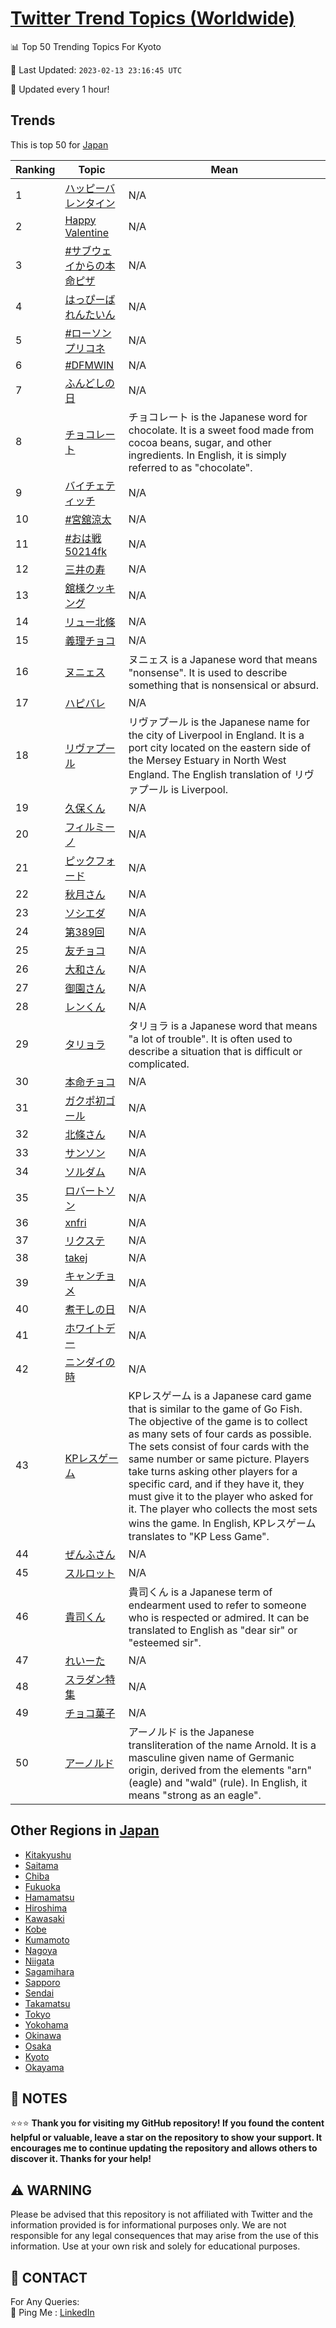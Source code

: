 [Twitter Trend Topics (Worldwide)](https://github.com/ErcinDedeoglu/Twitter-Trend-Topics)
==========


📊 Top 50 Trending Topics For Kyoto

📆 Last Updated: `2023-02-13 23:16:45 UTC`

🔧 Updated every 1 hour!


## Trends

This is top 50 for [Japan](</Japan>)

| Ranking | Topic | Mean |
| ------- | ------------ | ------------ |
| 1 | [ハッピーバレンタイン](http://twitter.com/search?q=%e3%83%8f%e3%83%83%e3%83%94%e3%83%bc%e3%83%90%e3%83%ac%e3%83%b3%e3%82%bf%e3%82%a4%e3%83%b3) | N/A |
| 2 | [Happy Valentine](http://twitter.com/search?q=Happy+Valentine) | N/A |
| 3 | [#サブウェイからの本命ピザ](http://twitter.com/search?q=%23%e3%82%b5%e3%83%96%e3%82%a6%e3%82%a7%e3%82%a4%e3%81%8b%e3%82%89%e3%81%ae%e6%9c%ac%e5%91%bd%e3%83%94%e3%82%b6) | N/A |
| 4 | [はっぴーばれんたいん](http://twitter.com/search?q=%e3%81%af%e3%81%a3%e3%81%b4%e3%83%bc%e3%81%b0%e3%82%8c%e3%82%93%e3%81%9f%e3%81%84%e3%82%93) | N/A |
| 5 | [#ローソンプリコネ](http://twitter.com/search?q=%23%e3%83%ad%e3%83%bc%e3%82%bd%e3%83%b3%e3%83%97%e3%83%aa%e3%82%b3%e3%83%8d) | N/A |
| 6 | [#DFMWIN](http://twitter.com/search?q=%23DFMWIN) | N/A |
| 7 | [ふんどしの日](http://twitter.com/search?q=%e3%81%b5%e3%82%93%e3%81%a9%e3%81%97%e3%81%ae%e6%97%a5) | N/A |
| 8 | [チョコレート](http://twitter.com/search?q=%e3%83%81%e3%83%a7%e3%82%b3%e3%83%ac%e3%83%bc%e3%83%88) | チョコレート is the Japanese word for chocolate. It is a sweet food made from cocoa beans, sugar, and other ingredients. In English, it is simply referred to as "chocolate". |
| 9 | [バイチェティッチ](http://twitter.com/search?q=%e3%83%90%e3%82%a4%e3%83%81%e3%82%a7%e3%83%86%e3%82%a3%e3%83%83%e3%83%81) | N/A |
| 10 | [#宮舘涼太](http://twitter.com/search?q=%23%e5%ae%ae%e8%88%98%e6%b6%bc%e5%a4%aa) | N/A |
| 11 | [#おは戦50214fk](http://twitter.com/search?q=%23%e3%81%8a%e3%81%af%e6%88%a650214fk) | N/A |
| 12 | [三井の寿](http://twitter.com/search?q=%e4%b8%89%e4%ba%95%e3%81%ae%e5%af%bf) | N/A |
| 13 | [舘様クッキング](http://twitter.com/search?q=%e8%88%98%e6%a7%98%e3%82%af%e3%83%83%e3%82%ad%e3%83%b3%e3%82%b0) | N/A |
| 14 | [リュー北條](http://twitter.com/search?q=%e3%83%aa%e3%83%a5%e3%83%bc%e5%8c%97%e6%a2%9d) | N/A |
| 15 | [義理チョコ](http://twitter.com/search?q=%e7%be%a9%e7%90%86%e3%83%81%e3%83%a7%e3%82%b3) | N/A |
| 16 | [ヌニェス](http://twitter.com/search?q=%e3%83%8c%e3%83%8b%e3%82%a7%e3%82%b9) | ヌニェス is a Japanese word that means "nonsense". It is used to describe something that is nonsensical or absurd. |
| 17 | [ハピバレ](http://twitter.com/search?q=%e3%83%8f%e3%83%94%e3%83%90%e3%83%ac) | N/A |
| 18 | [リヴァプール](http://twitter.com/search?q=%e3%83%aa%e3%83%b4%e3%82%a1%e3%83%97%e3%83%bc%e3%83%ab) | リヴァプール is the Japanese name for the city of Liverpool in England. It is a port city located on the eastern side of the Mersey Estuary in North West England. The English translation of リヴァプール is Liverpool. |
| 19 | [久保くん](http://twitter.com/search?q=%e4%b9%85%e4%bf%9d%e3%81%8f%e3%82%93) | N/A |
| 20 | [フィルミーノ](http://twitter.com/search?q=%e3%83%95%e3%82%a3%e3%83%ab%e3%83%9f%e3%83%bc%e3%83%8e) | N/A |
| 21 | [ピックフォード](http://twitter.com/search?q=%e3%83%94%e3%83%83%e3%82%af%e3%83%95%e3%82%a9%e3%83%bc%e3%83%89) | N/A |
| 22 | [秋月さん](http://twitter.com/search?q=%e7%a7%8b%e6%9c%88%e3%81%95%e3%82%93) | N/A |
| 23 | [ソシエダ](http://twitter.com/search?q=%e3%82%bd%e3%82%b7%e3%82%a8%e3%83%80) | N/A |
| 24 | [第389回](http://twitter.com/search?q=%e7%ac%ac389%e5%9b%9e) | N/A |
| 25 | [友チョコ](http://twitter.com/search?q=%e5%8f%8b%e3%83%81%e3%83%a7%e3%82%b3) | N/A |
| 26 | [大和さん](http://twitter.com/search?q=%e5%a4%a7%e5%92%8c%e3%81%95%e3%82%93) | N/A |
| 27 | [御園さん](http://twitter.com/search?q=%e5%be%a1%e5%9c%92%e3%81%95%e3%82%93) | N/A |
| 28 | [レンくん](http://twitter.com/search?q=%e3%83%ac%e3%83%b3%e3%81%8f%e3%82%93) | N/A |
| 29 | [タリョラ](http://twitter.com/search?q=%e3%82%bf%e3%83%aa%e3%83%a7%e3%83%a9) | タリョラ is a Japanese word that means "a lot of trouble". It is often used to describe a situation that is difficult or complicated. |
| 30 | [本命チョコ](http://twitter.com/search?q=%e6%9c%ac%e5%91%bd%e3%83%81%e3%83%a7%e3%82%b3) | N/A |
| 31 | [ガクポ初ゴール](http://twitter.com/search?q=%e3%82%ac%e3%82%af%e3%83%9d%e5%88%9d%e3%82%b4%e3%83%bc%e3%83%ab) | N/A |
| 32 | [北條さん](http://twitter.com/search?q=%e5%8c%97%e6%a2%9d%e3%81%95%e3%82%93) | N/A |
| 33 | [サンソン](http://twitter.com/search?q=%e3%82%b5%e3%83%b3%e3%82%bd%e3%83%b3) | N/A |
| 34 | [ソルダム](http://twitter.com/search?q=%e3%82%bd%e3%83%ab%e3%83%80%e3%83%a0) | N/A |
| 35 | [ロバートソン](http://twitter.com/search?q=%e3%83%ad%e3%83%90%e3%83%bc%e3%83%88%e3%82%bd%e3%83%b3) | N/A |
| 36 | [xnfri](http://twitter.com/search?q=xnfri) | N/A |
| 37 | [リクステ](http://twitter.com/search?q=%e3%83%aa%e3%82%af%e3%82%b9%e3%83%86) | N/A |
| 38 | [takej](http://twitter.com/search?q=takej) | N/A |
| 39 | [キャンチョメ](http://twitter.com/search?q=%e3%82%ad%e3%83%a3%e3%83%b3%e3%83%81%e3%83%a7%e3%83%a1) | N/A |
| 40 | [煮干しの日](http://twitter.com/search?q=%e7%85%ae%e5%b9%b2%e3%81%97%e3%81%ae%e6%97%a5) | N/A |
| 41 | [ホワイトデー](http://twitter.com/search?q=%e3%83%9b%e3%83%af%e3%82%a4%e3%83%88%e3%83%87%e3%83%bc) | N/A |
| 42 | [ニンダイの時](http://twitter.com/search?q=%e3%83%8b%e3%83%b3%e3%83%80%e3%82%a4%e3%81%ae%e6%99%82) | N/A |
| 43 | [KPレスゲーム](http://twitter.com/search?q=KP%e3%83%ac%e3%82%b9%e3%82%b2%e3%83%bc%e3%83%a0) | KPレスゲーム is a Japanese card game that is similar to the game of Go Fish. The objective of the game is to collect as many sets of four cards as possible. The sets consist of four cards with the same number or same picture. Players take turns asking other players for a specific card, and if they have it, they must give it to the player who asked for it. The player who collects the most sets wins the game. In English, KPレスゲーム translates to "KP Less Game". |
| 44 | [ぜんふさん](http://twitter.com/search?q=%e3%81%9c%e3%82%93%e3%81%b5%e3%81%95%e3%82%93) | N/A |
| 45 | [スルロット](http://twitter.com/search?q=%e3%82%b9%e3%83%ab%e3%83%ad%e3%83%83%e3%83%88) | N/A |
| 46 | [貴司くん](http://twitter.com/search?q=%e8%b2%b4%e5%8f%b8%e3%81%8f%e3%82%93) | 貴司くん is a Japanese term of endearment used to refer to someone who is respected or admired. It can be translated to English as "dear sir" or "esteemed sir". |
| 47 | [れいーた](http://twitter.com/search?q=%e3%82%8c%e3%81%84%e3%83%bc%e3%81%9f) | N/A |
| 48 | [スラダン特集](http://twitter.com/search?q=%e3%82%b9%e3%83%a9%e3%83%80%e3%83%b3%e7%89%b9%e9%9b%86) | N/A |
| 49 | [チョコ菓子](http://twitter.com/search?q=%e3%83%81%e3%83%a7%e3%82%b3%e8%8f%93%e5%ad%90) | N/A |
| 50 | [アーノルド](http://twitter.com/search?q=%e3%82%a2%e3%83%bc%e3%83%8e%e3%83%ab%e3%83%89) | アーノルド is the Japanese transliteration of the name Arnold. It is a masculine given name of Germanic origin, derived from the elements "arn" (eagle) and "wald" (rule). In English, it means "strong as an eagle". |



## Other Regions in [Japan](</Japan>)

* [Kitakyushu](</Japan/Kitakyushu.md>)
* [Saitama](</Japan/Saitama.md>)
* [Chiba](</Japan/Chiba.md>)
* [Fukuoka](</Japan/Fukuoka.md>)
* [Hamamatsu](</Japan/Hamamatsu.md>)
* [Hiroshima](</Japan/Hiroshima.md>)
* [Kawasaki](</Japan/Kawasaki.md>)
* [Kobe](</Japan/Kobe.md>)
* [Kumamoto](</Japan/Kumamoto.md>)
* [Nagoya](</Japan/Nagoya.md>)
* [Niigata](</Japan/Niigata.md>)
* [Sagamihara](</Japan/Sagamihara.md>)
* [Sapporo](</Japan/Sapporo.md>)
* [Sendai](</Japan/Sendai.md>)
* [Takamatsu](</Japan/Takamatsu.md>)
* [Tokyo](</Japan/Tokyo.md>)
* [Yokohama](</Japan/Yokohama.md>)
* [Okinawa](</Japan/Okinawa.md>)
* [Osaka](</Japan/Osaka.md>)
* [Kyoto](</Japan/Kyoto.md>)
* [Okayama](</Japan/Okayama.md>)



## 📝 NOTES

⭐⭐⭐ **Thank you for visiting my GitHub repository! If you found the content helpful or valuable, leave a star on the repository to show your support. It encourages me to continue updating the repository and allows others to discover it. Thanks for your help!**


## ⚠️ WARNING

Please be advised that this repository is not affiliated with Twitter and the information provided is for informational purposes only. We are not responsible for any legal consequences that may arise from the use of this information. Use at your own risk and solely for educational purposes.


## 📨 CONTACT

 For Any Queries:  
            🏓 Ping Me : [LinkedIn](https://www.linkedin.com/in/ercindedeoglu/)
